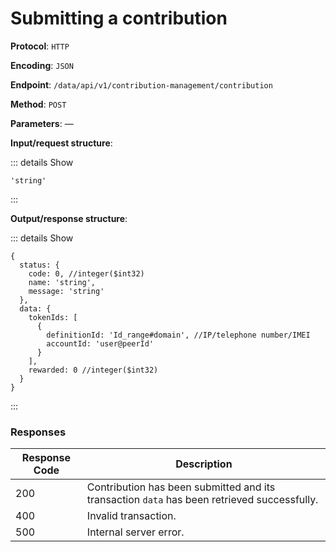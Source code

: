# Submitting a contribution

**Protocol**: `HTTP`

**Encoding**: `JSON`

**Endpoint**: `/data/api/v1/contribution-management/contribution`

**Method**: `POST`

**Parameters**: —

**Input/request structure**:

::: details Show

```json5
'string'
```

:::

**Output/response structure**:

::: details Show

```json5
{
  status: {
    code: 0, //integer($int32)
    name: 'string',
    message: 'string'
  },
  data: {
    tokenIds: [
      {
        definitionId: 'Id_range#domain', //IP/telephone number/IMEI
        accountId: 'user@peerId'
      }
    ],
    rewarded: 0 //integer($int32)
  }
}
```

:::

### Responses

| Response Code | Description |
| --- | --- |
| 200 | Contribution has been submitted and its transaction `data` has been retrieved successfully. |
| 400 | Invalid transaction. |
| 500 | Internal server error. |
